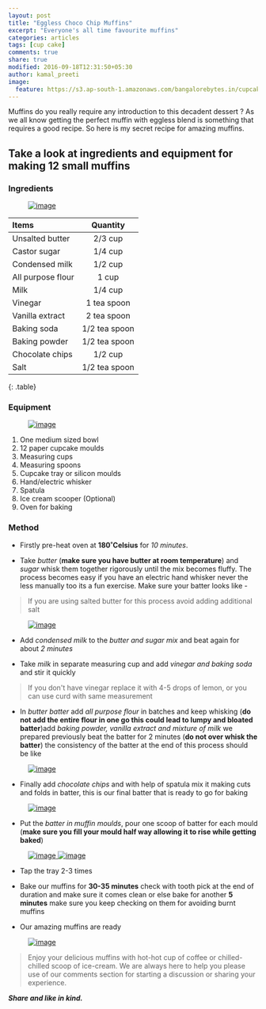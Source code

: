 ```yaml
---
layout: post
title: "Eggless Choco Chip Muffins"
excerpt: "Everyone's all time favourite muffins"
categories: articles
tags: [cup cake]
comments: true
share: true
modified: 2016-09-18T12:31:50+05:30
author: kamal_preeti
image:
  feature: https://s3.ap-south-1.amazonaws.com/bangalorebytes.in/cupcakerecipe/header.jpg
---
```


Muffins do you really require any introduction to this decadent dessert ? As we all know getting the perfect muffin with eggless blend is something that requires a good recipe. So here is my secret recipe for amazing muffins.

## Take a look at ingredients and equipment for making 12 small muffins

### Ingredients

<figure>
	<a href="https://s3.ap-south-1.amazonaws.com/bangalorebytes.in/cupcakerecipe/1_ingredients.jpg"><img src="https://s3.ap-south-1.amazonaws.com/bangalorebytes.in/cupcakerecipe/1_ingredients.jpg" alt="image"></a>
</figure>

| Items | Quantity |
|:--------|:-------:|
|Unsalted butter | 2/3 cup|
|Castor sugar | 1/4 cup|
|Condensed milk | 1/2 cup|
|All purpose flour | 1 cup|
|Milk | 1/4 cup|
|Vinegar | 1 tea spoon|
|Vanilla extract | 2 tea spoon|
|Baking soda | 1/2 tea spoon|
|Baking powder | 1/2 tea spoon|
|Chocolate chips | 1/2 cup|
|Salt| 1/2 tea spoon|
{: .table}

### Equipment

<figure>
	<a href="https://s3.ap-south-1.amazonaws.com/bangalorebytes.in/cupcakerecipe/2_equipment.jpg"><img src="https://s3.ap-south-1.amazonaws.com/bangalorebytes.in/cupcakerecipe/2_equipment.jpg" alt="image"></a>
</figure>

1. One medium sized bowl
2. 12 paper cupcake  moulds
3. Measuring cups
4. Measuring spoons
5. Cupcake tray or silicon moulds
6. Hand/electric whisker
7. Spatula
8. Ice cream scooper (Optional)
9. Oven for baking

### Method
* Firstly pre-heat oven at **180˚Celsius** for _10 minutes_.

* Take _butter_ (**make sure you have butter at room temperature**) and _sugar_ whisk them together rigorously until the mix becomes fluffy. The process becomes easy if you have an electric hand whisker never the less manually too its a fun exercise. Make sure your batter looks like - 

> If you are using salted butter for this process avoid adding additional salt


<figure>
	<a href="https://s3.ap-south-1.amazonaws.com/bangalorebytes.in/cupcakerecipe/3_butternsugar.jpg"><img src="https://s3.ap-south-1.amazonaws.com/bangalorebytes.in/cupcakerecipe/3_butternsugar.jpg" alt="image"></a>
</figure>

* Add _condensed milk_ to the _butter and sugar mix_ and beat again for about _2 minutes_

* Take _milk_ in separate measuring cup and add _vinegar and baking soda_ and stir it quickly

> If you don't have vinegar replace it with 4-5 drops of lemon, or you can use curd with same measurement

* In _butter batter_ add _all purpose flour_ in batches and keep whisking (**do not add the entire flour in one go this could lead to lumpy and bloated batter**)add _baking powder, vanilla extract and mixture of milk_ we prepared previously beat the batter for 2 minutes (**do not over whisk the batter**) the consistency of the batter at the end of this process should be like

<figure>
	<a href="https://s3.ap-south-1.amazonaws.com/bangalorebytes.in/cupcakerecipe/4_flournmilk.jpg"><img src="https://s3.ap-south-1.amazonaws.com/bangalorebytes.in/cupcakerecipe/4_flournmilk.jpg" alt="image"></a>
</figure>

* Finally add _chocolate chips_ and with help of spatula mix it making cuts and folds in batter, this is our final batter that is ready to go for baking

<figure>
	<a href="https://s3.ap-south-1.amazonaws.com/bangalorebytes.in/cupcakerecipe/5_finalmix.jpg"><img src="https://s3.ap-south-1.amazonaws.com/bangalorebytes.in/cupcakerecipe/5_finalmix.jpg" alt="image"></a>
</figure>

* Put the _batter in muffin moulds_, pour one scoop of batter for each mould (**make sure you fill your mould half way allowing it to rise while getting baked**)

<figure>
	<a href="https://s3.ap-south-1.amazonaws.com/bangalorebytes.in/cupcakerecipe/7_pourmix.jpg">
		<img src="https://s3.ap-south-1.amazonaws.com/bangalorebytes.in/cupcakerecipe/7_pourmix.jpg" alt="image">
	</a>
	<a href="https://s3.ap-south-1.amazonaws.com/bangalorebytes.in/cupcakerecipe/8_filledmix.jpg">
	<img src="https://s3.ap-south-1.amazonaws.com/bangalorebytes.in/cupcakerecipe/8_filledmix.jpg" alt="image">
	</a>
</figure>

* Tap the tray 2-3 times

* Bake our muffins for **30-35 minutes** check with tooth pick at the end of duration and make sure it comes clean or else bake for another **5 minutes** make sure you keep checking on them for avoiding burnt muffins

* Our amazing muffins are ready 

<figure>
	<a href="https://s3.ap-south-1.amazonaws.com/bangalorebytes.in/cupcakerecipe/9_bakedproduct.jpg">
		<img src="https://s3.ap-south-1.amazonaws.com/bangalorebytes.in/cupcakerecipe/9_bakedproduct.jpg" alt="image">
	</a>
</figure>


> Enjoy your delicious muffins with hot-hot cup of coffee or chilled-chilled scoop of ice-cream. 
We are always here to help you please use of our comments section for starting a discussion or sharing your experience.

_**Share and like in kind.**_